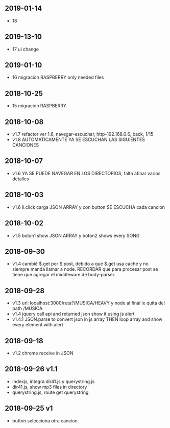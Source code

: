 ## 2019-01-14
* 18 <audio> on pause get actual position, goto position 20 second

## 2019-13-10
* 17 ui change

## 2019-01-10
* 16 migracion RASPBERRY only needed files

## 2018-10-25
* 15 migracion RASPBERRY 

## 2018-10-08
* v1.7 refactor ver 1.6, navegar-escuchar, http-192.168.0.6, back, 1/15 
* v1.8 AUTOMATICAMENTE YA SE ESCUCHAN LAS SIGUIENTES CANCIONES

## 2018-10-07
* v1.6 YA SE PUEDE NAVEGAR EN LOS DIRECTORIOS, falta afinar varios detalles

## 2018-10-03
* v1.6 li.click carga JSON ARRAY y con button SE ESCUCHA cada cancion

## 2018-10-02
* v1.5 boton1 show JSON ARRAY y boton2 shows every SONG

## 2018-09-30
* v1.4 cambié $.get por $.post, debido a que $.get usa cache y no siempre manda llamar a node. RECORDAR que para procesar post se tiene que agregar el middleware de body-parser.

## 2018-09-28
* v1.3 url: localhost:3000/ruta?/MUSICA/HEAVY y node al final le quita del path /MUSICA
* v1.4 jquery call api and returned json show it using js alert
* v1.4.1 JSON.parse to convert json in js array THEN loop array and show every element with alert

## 2018-09-18
* v1.2 chrome receive in JSON
  
## 2018-09-26  v1.1
* indexjs, integra dir41.js y querystring.js
* dir41.js, show mp3 files in directory
* querystring.js, route get querystring

## 2018-09-25  v1
* button selecciona otra cancion
